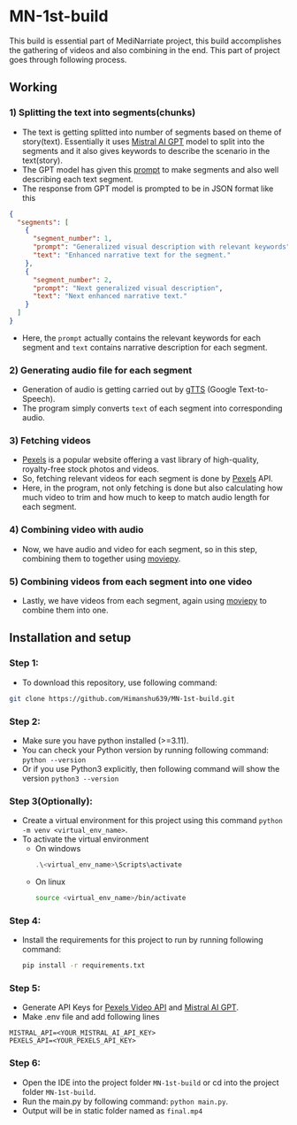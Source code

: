 # MN-1st-build

This build is essential part of MediNarriate project, this build accomplishes the gathering of videos and also combining in the end.
This part of project goes through following process.



## Working
### 1) Splitting the text into segments(chunks)
- The text is getting splitted into number of segments based on theme of story(text). Essentially it uses [Mistral AI GPT](https://docs.mistral.ai/api/) model to split into the segments and it also gives keywords to describe the scenario in the text(story).
- The GPT model has given this [prompt](utils/template.txt) to make segments and also well describing each text segment.
- The response from GPT model is prompted to be in JSON format like this
```json
{  
  "segments": [  
    {  
      "segment_number": 1,  
      "prompt": "Generalized visual description with relevant keywords",  
      "text": "Enhanced narrative text for the segment."  
    },  
    {  
      "segment_number": 2,  
      "prompt": "Next generalized visual description",  
      "text": "Next enhanced narrative text."  
    }  
  ]  
}
```
- Here, the `prompt` actually contains the relevant keywords for each segment and `text` contains narrative description for each segment.

### 2) Generating audio file for each segment
- Generation of audio is getting carried out by [gTTS](https://pypi.org/project/gTTS/) (Google Text-to-Speech).
- The program simply converts `text` of each segment into corresponding audio.

### 3) Fetching videos
- [Pexels](https://www.pexels.com/api/) is a popular website offering a vast library of high-quality, royalty-free stock photos and videos.
- So, fetching relevant videos for each segment is done by [Pexels](https://www.pexels.com/api/) API.
- Here, in the program, not only fetching is done but also calculating how much video to trim and how much to keep to match audio length for each segment.

### 4) Combining video with audio
- Now, we have audio and video for each segment, so in this step, combining them to together using [moviepy](https://pypi.org/project/moviepy/).

### 5) Combining videos from each segment into one video
- Lastly, we have videos from each segment, again using [moviepy](https://pypi.org/project/moviepy/) to combine them into one.

## Installation and setup

### Step 1:
- To download this repository, use following command:
```bash
git clone https://github.com/Himanshu639/MN-1st-build.git
```

### Step 2: 
- Make sure you have python installed (>=3.11).
- You can check your Python version by running following command:
  `python --version`
- Or if you use Python3 explicitly, then following command will show the version `python3 --version`

### Step 3(Optionally): 
- Create a virtual environment for this project using this command `python -m venv <virtual_env_name>`.
- To activate the virtual environment
  - On windows
    ```powershell
    .\<virtual_env_name>\Scripts\activate
    ```
  - On linux
    ```bash
    source <virtual_env_name>/bin/activate

### Step 4:
- Install the requirements for this project to run by running following command:
  ```bash
  pip install -r requirements.txt
  ```

### Step 5:
- Generate API Keys for [Pexels Video API](https://www.pexels.com/api/) and [Mistral AI GPT](https://docs.mistral.ai/api/).
- Make .env file and add following lines
```
MISTRAL_API=<YOUR_MISTRAL_AI_API_KEY>
PEXELS_API=<YOUR_PEXELS_API_KEY>
```

### Step 6:
- Open the IDE into the project folder `MN-1st-build` or cd into the project folder `MN-1st-build`.
- Run the main.py by following command: `python main.py`.
- Output will be in static folder named as `final.mp4`
